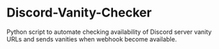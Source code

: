 # Discord-Vanity-Checker
 Python script to automate checking availability of Discord server vanity URLs and sends vanities when webhook become available.
